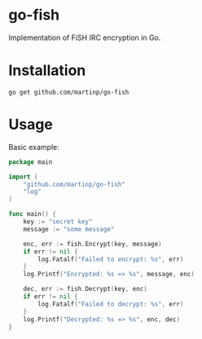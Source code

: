 go-fish
=======
Implementation of FiSH IRC encryption in Go.

Installation
============

    go get github.com/martinp/go-fish

Usage
=====
Basic example:

```go
package main

import (
    "github.com/martinp/go-fish"
    "log"
)

func main() {
    key := "secret key"
    message := "some message"

    enc, err := fish.Encrypt(key, message)
    if err != nil {
        log.Fatalf("Failed to encrypt: %s", err)
    }
    log.Printf("Encrypted: %s => %s", message, enc)

    dec, err := fish.Decrypt(key, enc)
    if err != nil {
        log.Fatalf("Failed to decrypt: %s", err)
    }
    log.Printf("Decrypted: %s => %s", enc, dec)
}
```
